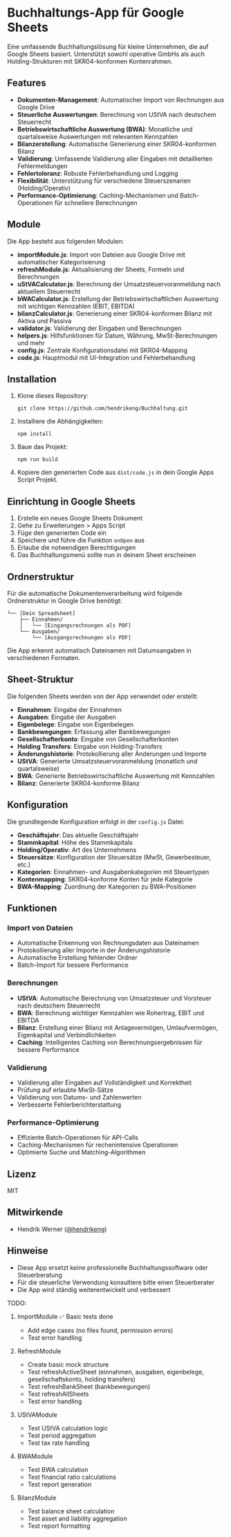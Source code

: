 # Buchhaltungs-App für Google Sheets

Eine umfassende Buchhaltungslösung für kleine Unternehmen, die auf Google Sheets basiert. Unterstützt sowohl operative GmbHs als auch Holding-Strukturen mit SKR04-konformen Kontenrahmen.

## Features

- **Dokumenten-Management**: Automatischer Import von Rechnungen aus Google Drive
- **Steuerliche Auswertungen**: Berechnung von UStVA nach deutschem Steuerrecht
- **Betriebswirtschaftliche Auswertung (BWA)**: Monatliche und quartalsweise Auswertungen mit relevanten Kennzahlen
- **Bilanzerstellung**: Automatische Generierung einer SKR04-konformen Bilanz
- **Validierung**: Umfassende Validierung aller Eingaben mit detaillierten Fehlermeldungen
- **Fehlertoleranz**: Robuste Fehlerbehandlung und Logging
- **Flexibilität**: Unterstützung für verschiedene Steuerszenarien (Holding/Operativ)
- **Performance-Optimierung**: Caching-Mechanismen und Batch-Operationen für schnellere Berechnungen

## Module

Die App besteht aus folgenden Modulen:

- **importModule.js**: Import von Dateien aus Google Drive mit automatischer Kategorisierung
- **refreshModule.js**: Aktualisierung der Sheets, Formeln und Berechnungen
- **uStVACalculator.js**: Berechnung der Umsatzsteuervoranmeldung nach aktuellem Steuerrecht
- **bWACalculator.js**: Erstellung der Betriebswirtschaftlichen Auswertung mit wichtigen Kennzahlen (EBIT, EBITDA)
- **bilanzCalculator.js**: Generierung einer SKR04-konformen Bilanz mit Aktiva und Passiva
- **validator.js**: Validierung der Eingaben und Berechnungen
- **helpers.js**: Hilfsfunktionen für Datum, Währung, MwSt-Berechnungen und mehr
- **config.js**: Zentrale Konfigurationsdatei mit SKR04-Mapping
- **code.js**: Hauptmodul mit UI-Integration und Fehlerbehandlung

## Installation

1. Klone dieses Repository:
   ```
   git clone https://github.com/hendrikeng/Buchhaltung.git
   ```

2. Installiere die Abhängigkeiten:
   ```
   npm install
   ```

3. Baue das Projekt:
   ```
   npm run build
   ```

4. Kopiere den generierten Code aus `dist/code.js` in dein Google Apps Script Projekt.

## Einrichtung in Google Sheets

1. Erstelle ein neues Google Sheets Dokument
2. Gehe zu Erweiterungen > Apps Script
3. Füge den generierten Code ein
4. Speichere und führe die Funktion `onOpen` aus
5. Erlaube die notwendigen Berechtigungen
6. Das Buchhaltungsmenü sollte nun in deinem Sheet erscheinen

## Ordnerstruktur

Für die automatische Dokumentenverarbeitung wird folgende Ordnerstruktur in Google Drive benötigt:

```
└── [Dein Spreadsheet]
    ├── Einnahmen/
    │   └── [Eingangsrechnungen als PDF]
    └── Ausgaben/
        └── [Ausgangsrechnungen als PDF]
```

Die App erkennt automatisch Dateinamen mit Datumsangaben in verschiedenen Formaten.

## Sheet-Struktur

Die folgenden Sheets werden von der App verwendet oder erstellt:

- **Einnahmen**: Eingabe der Einnahmen
- **Ausgaben**: Eingabe der Ausgaben
- **Eigenbelege**: Eingabe von Eigenbelegen
- **Bankbewegungen**: Erfassung aller Bankbewegungen
- **Gesellschafterkonto**: Eingabe von Gesellschafterkonten
- **Holding Transfers**: Eingabe von Holding-Transfers
- **Änderungshistorie**: Protokollierung aller Änderungen und Importe
- **UStVA**: Generierte Umsatzsteuervoranmeldung (monatlich und quartalsweise)
- **BWA**: Generierte Betriebswirtschaftliche Auswertung mit Kennzahlen
- **Bilanz**: Generierte SKR04-konforme Bilanz

## Konfiguration

Die grundlegende Konfiguration erfolgt in der `config.js` Datei:

- **Geschäftsjahr**: Das aktuelle Geschäftsjahr
- **Stammkapital**: Höhe des Stammkapitals
- **Holding/Operativ**: Art des Unternehmens
- **Steuersätze**: Konfiguration der Steuersätze (MwSt, Gewerbesteuer, etc.)
- **Kategorien**: Einnahmen- und Ausgabenkategorien mit Steuertypen
- **Kontenmapping**: SKR04-konforme Konten für jede Kategorie
- **BWA-Mapping**: Zuordnung der Kategorien zu BWA-Positionen

## Funktionen

### Import von Dateien
- Automatische Erkennung von Rechnungsdaten aus Dateinamen
- Protokollierung aller Importe in der Änderungshistorie
- Automatische Erstellung fehlender Ordner
- Batch-Import für bessere Performance

### Berechnungen
- **UStVA**: Automatische Berechnung von Umsatzsteuer und Vorsteuer nach deutschem Steuerrecht
- **BWA**: Berechnung wichtiger Kennzahlen wie Rohertrag, EBIT und EBITDA
- **Bilanz**: Erstellung einer Bilanz mit Anlagevermögen, Umlaufvermögen, Eigenkapital und Verbindlichkeiten
- **Caching**: Intelligentes Caching von Berechnungsergebnissen für bessere Performance

### Validierung
- Validierung aller Eingaben auf Vollständigkeit und Korrektheit
- Prüfung auf erlaubte MwSt-Sätze
- Validierung von Datums- und Zahlenwerten
- Verbesserte Fehlerberichterstattung

### Performance-Optimierung
- Effiziente Batch-Operationen für API-Calls
- Caching-Mechanismen für rechenintensive Operationen
- Optimierte Suche und Matching-Algorithmen

## Lizenz

MIT

## Mitwirkende

- Hendrik Werner ([@hendrikeng](https://github.com/hendrikeng))

## Hinweise

- Diese App ersetzt keine professionelle Buchhaltungssoftware oder Steuerberatung
- Für die steuerliche Verwendung konsultiere bitte einen Steuerberater
- Die App wird ständig weiterentwickelt und verbessert

TODO:
1. ImportModule
   ✅ Basic tests done
   - Add edge cases (no files found, permission errors)
   - Test error handling

2. RefreshModule
   - Create basic mock structure
   - Test refreshActiveSheet (einnahmen, ausgaben, eigenbelege, gesellschaftskonto, holding transfers)
   - Test refreshBankSheet (bankbewegungen)
   - Test refreshAllSheets
   - Test error handling

3. UStVAModule
   - Test UStVA calculation logic
   - Test period aggregation
   - Test tax rate handling

4. BWAModule
   - Test BWA calculation
   - Test financial ratio calculations
   - Test report generation

5. BilanzModule
   - Test balance sheet calculation
   - Test asset and liability aggregation
   - Test report formatting